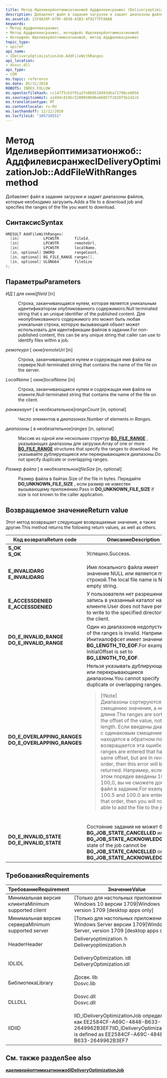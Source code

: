 ```yaml
---
title: Метод Иделиверйоптимизатионжоб Аддфилевисранжес (Deliveryoptimization. h)
description: Добавляет файл в задание загрузки и задает диапазоны файлов, которые необходимо загрузить.
ms.assetid: 23F0A39F-670F-4030-A3B3-4F9277FFA8AB
keywords:
- Метод Аддфилевисранжес
- Метод Аддфилевисранжес, интерфейс Иделиверйоптимизатионжоб
- Интерфейс Иделиверйоптимизатионжоб, метод Аддфилевисранжес
topic_type:
- apiref
api_name:
- IDeliveryOptimizationJob.AddFileWithRanges
api_location:
- dosvc.dll
api_type:
- COM
ms.topic: reference
ms.date: 05/31/2018
ROBOTS: INDEX,FOLLOW
ms.openlocfilehash: cc147f5cb3f91a2fe0b8518493dba72798ce8056
ms.sourcegitcommit: a1494c819bc5200050696e66057f1020f5b142cb
ms.translationtype: MT
ms.contentlocale: ru-RU
ms.lasthandoff: 12/12/2020
ms.locfileid: "105710551"
---
```

# <a name="ideliveryoptimizationjobaddfilewithranges-method"></a><span data-ttu-id="c4406-106">Метод Иделиверйоптимизатионжоб:: Аддфилевисранжес</span><span class="sxs-lookup"><span data-stu-id="c4406-106">IDeliveryOptimizationJob::AddFileWithRanges method</span></span>

<span data-ttu-id="c4406-107">Добавляет файл в задание загрузки и задает диапазоны файлов, которые необходимо загрузить.</span><span class="sxs-lookup"><span data-stu-id="c4406-107">Adds a file to a download job and specifies the ranges of the file you want to download.</span></span>

## <a name="syntax"></a><span data-ttu-id="c4406-108">Синтаксис</span><span class="sxs-lookup"><span data-stu-id="c4406-108">Syntax</span></span>


```C++
HRESULT AddFileWithRanges(
  [in]           LPCWSTR       fileId,
  [in]           LPCWSTR       remoteUrl,
  [in]           LPCWSTR       localName,
  [in, optional] DWORD         rangeCount,
  [in, optional] BG_FILE_RANGE ranges[],
  [in, optional] ULONG64       fileSize
);
```



## <a name="parameters"></a><span data-ttu-id="c4406-109">Параметры</span><span class="sxs-lookup"><span data-stu-id="c4406-109">Parameters</span></span>

<dl> <dt>

<span data-ttu-id="c4406-110">*ИД* \[ для окне\]</span><span class="sxs-lookup"><span data-stu-id="c4406-110">*fileId* \[in\]</span></span>
</dt> <dd>

<span data-ttu-id="c4406-111">Строка, заканчивающаяся нулем, которая является уникальным идентификатором опубликованного содержимого.</span><span class="sxs-lookup"><span data-stu-id="c4406-111">Null terminated string that s an unique identifier of the published content.</span></span> <span data-ttu-id="c4406-112">Для неопубликованного содержимого это может быть любая уникальная строка, которую вызывающий объект может использовать для идентификации файлов в задании.</span><span class="sxs-lookup"><span data-stu-id="c4406-112">For non-published content, this can be any unique string that caller can use to identify files within a job.</span></span>

</dd> <dt>

<span data-ttu-id="c4406-113">*ремотеурл* \[ окне\]</span><span class="sxs-lookup"><span data-stu-id="c4406-113">*remoteUrl* \[in\]</span></span>
</dt> <dd>

<span data-ttu-id="c4406-114">Строка, заканчивающаяся нулем и содержащая имя файла на сервере.</span><span class="sxs-lookup"><span data-stu-id="c4406-114">Null-terminated string that contains the name of the file on the server.</span></span>

</dd> <dt>

<span data-ttu-id="c4406-115">*LocalName* \[ окне\]</span><span class="sxs-lookup"><span data-stu-id="c4406-115">*localName* \[in\]</span></span>
</dt> <dd>

<span data-ttu-id="c4406-116">Строка, заканчивающаяся нулем и содержащая имя файла на клиенте.</span><span class="sxs-lookup"><span data-stu-id="c4406-116">Null-terminated string that contains the name of the file on the client.</span></span>

</dd> <dt>

<span data-ttu-id="c4406-117">*ранжекаунт* \[ в необязательное\]</span><span class="sxs-lookup"><span data-stu-id="c4406-117">*rangeCount* \[in, optional\]</span></span>
</dt> <dd>

<span data-ttu-id="c4406-118">Число элементов в *диапазонах*.</span><span class="sxs-lookup"><span data-stu-id="c4406-118">Number of elements in *Ranges*.</span></span>

</dd> <dt>

<span data-ttu-id="c4406-119">*диапазоны* \[ в необязательное\]</span><span class="sxs-lookup"><span data-stu-id="c4406-119">*ranges* \[in, optional\]</span></span>
</dt> <dd>

<span data-ttu-id="c4406-120">Массив из одной или нескольких структур [**BG_FILE_RANGE**](/windows/desktop/api/bits2_0/ns-bits2_0-bg_file_range) , указывающих диапазоны для загрузки.</span><span class="sxs-lookup"><span data-stu-id="c4406-120">Array of one or more [**BG_FILE_RANGE**](/windows/desktop/api/bits2_0/ns-bits2_0-bg_file_range) structures that specify the ranges to download.</span></span> <span data-ttu-id="c4406-121">Не указывайте дублирующиеся или перекрывающиеся диапазоны.</span><span class="sxs-lookup"><span data-stu-id="c4406-121">Do not specify duplicate or overlapping ranges.</span></span>

</dd> <dt>

<span data-ttu-id="c4406-122">*Размер файла* \[ в необязательное\]</span><span class="sxs-lookup"><span data-stu-id="c4406-122">*fileSize* \[in, optional\]</span></span>
</dt> <dd>

<span data-ttu-id="c4406-123">Размер файла в байтах.</span><span class="sxs-lookup"><span data-stu-id="c4406-123">Size of the file in bytes.</span></span> <span data-ttu-id="c4406-124">Передайте **DO_UNKNOWN_FILE_SIZE** , если размер не известен вызывающему приложению.</span><span class="sxs-lookup"><span data-stu-id="c4406-124">Pass in **DO_UNKNOWN_FILE_SIZE** if size is not known to the caller application.</span></span>

</dd> </dl>

## <a name="return-value"></a><span data-ttu-id="c4406-125">Возвращаемое значение</span><span class="sxs-lookup"><span data-stu-id="c4406-125">Return value</span></span>

<span data-ttu-id="c4406-126">Этот метод возвращает следующие возвращаемые значения, а также другие.</span><span class="sxs-lookup"><span data-stu-id="c4406-126">This method returns the following return values, as well as others.</span></span>



<table>
<colgroup>
<col style="width: 50%" />
<col style="width: 50%" />
</colgroup>
<thead>
<tr class="header">
<th><span data-ttu-id="c4406-127">Код возврата</span><span class="sxs-lookup"><span data-stu-id="c4406-127">Return code</span></span></th>
<th><span data-ttu-id="c4406-128">Описание</span><span class="sxs-lookup"><span data-stu-id="c4406-128">Description</span></span></th>
</tr>
</thead>
<tbody>
<tr class="odd">
<td><dl> <span data-ttu-id="c4406-129"><dt><strong><strong>S_OK</strong></strong></dt> </span><span class="sxs-lookup"><span data-stu-id="c4406-129"><dt><strong><strong>S_OK</strong></strong></dt> </span></span></dl></td>
<td><span data-ttu-id="c4406-130">Успешно.</span><span class="sxs-lookup"><span data-stu-id="c4406-130">Success.</span></span><br/></td>
</tr>
<tr class="even">
<td><dl> <span data-ttu-id="c4406-131"><dt><strong>E_INVALIDARG</strong></dt> </span><span class="sxs-lookup"><span data-stu-id="c4406-131"><dt><strong>E_INVALIDARG</strong></dt> </span></span></dl></td>
<td><span data-ttu-id="c4406-132">Имя локального файла имеет значение NULL или является пустой строкой.</span><span class="sxs-lookup"><span data-stu-id="c4406-132">The local file name is NULL or empty string.</span></span> <br/></td>
</tr>
<tr class="odd">
<td><dl> <span data-ttu-id="c4406-133"><dt><strong>E_ACCESSDENIED</strong></dt> </span><span class="sxs-lookup"><span data-stu-id="c4406-133"><dt><strong>E_ACCESSDENIED</strong></dt> </span></span></dl></td>
<td><span data-ttu-id="c4406-134">У пользователя нет разрешения на запись в указанный каталог на клиенте.</span><span class="sxs-lookup"><span data-stu-id="c4406-134">User does not have permission to write to the specified directory on the client.</span></span><br/></td>
</tr>
<tr class="even">
<td><dl> <span data-ttu-id="c4406-135"><dt><strong>DO_E_INVALID_RANGE</strong></dt> </span><span class="sxs-lookup"><span data-stu-id="c4406-135"><dt><strong>DO_E_INVALID_RANGE</strong></dt> </span></span></dl></td>
<td><span data-ttu-id="c4406-136">Один из диапазонов недопустим.</span><span class="sxs-lookup"><span data-stu-id="c4406-136">One of the ranges is invalid.</span></span> <span data-ttu-id="c4406-137">Например, Инитиалоффсет имеет значение <strong>BG_LENGTH_TO_EOF</strong>.</span><span class="sxs-lookup"><span data-stu-id="c4406-137">For example, InitialOffset is set to <strong>BG_LENGTH_TO_EOF</strong>.</span></span><br/></td>
</tr>
<tr class="odd">
<td><dl> <span data-ttu-id="c4406-138"><dt><strong>DO_E_OVERLAPPING_RANGES</strong></dt> </span><span class="sxs-lookup"><span data-stu-id="c4406-138"><dt><strong>DO_E_OVERLAPPING_RANGES</strong></dt> </span></span></dl></td>
<td><span data-ttu-id="c4406-139">Нельзя указывать дублирующиеся или перекрывающиеся диапазоны.</span><span class="sxs-lookup"><span data-stu-id="c4406-139">You cannot specify duplicate or overlapping ranges.</span></span> <br/>
<blockquote>
[!Note]<br />
<span data-ttu-id="c4406-140">Диапазоны сортируются по смещению значения, а не к длине.</span><span class="sxs-lookup"><span data-stu-id="c4406-140">The ranges are sorted by the offset of the value, not the length.</span></span> <span data-ttu-id="c4406-141">Если введены диапазоны с одинаковым смещением, но находятся в обратном порядке, возвращается эта ошибка.</span><span class="sxs-lookup"><span data-stu-id="c4406-141">If ranges are entered that have the same offset, but are in reverse order, then this error will be returned.</span></span> <span data-ttu-id="c4406-142">Например, если в этом порядке введены 100,5 и 100,0, вы не сможете добавить файл в задание.</span><span class="sxs-lookup"><span data-stu-id="c4406-142">For example, if 100.5 and 100.0 are entered in that order, then you will not be able to add the file to the job.</span></span>
</blockquote>
<br/></td>
</tr>
<tr class="even">
<td><dl> <span data-ttu-id="c4406-143"><dt><strong>DO_E_INVALID_STATE</strong></dt> </span><span class="sxs-lookup"><span data-stu-id="c4406-143"><dt><strong>DO_E_INVALID_STATE</strong></dt> </span></span></dl></td>
<td><span data-ttu-id="c4406-144">Состояние задания не может быть <strong>BG_JOB_STATE_CANCELLED</strong> или <strong>BG_JOB_STATE_ACKNOWLEDGED</strong>.</span><span class="sxs-lookup"><span data-stu-id="c4406-144">The state of the job cannot be <strong>BG_JOB_STATE_CANCELLED</strong> or <strong>BG_JOB_STATE_ACKNOWLEDGED</strong>.</span></span><br/></td>
</tr>
</tbody>
</table>



 

## <a name="requirements"></a><span data-ttu-id="c4406-145">Требования</span><span class="sxs-lookup"><span data-stu-id="c4406-145">Requirements</span></span>



| <span data-ttu-id="c4406-146">Требование</span><span class="sxs-lookup"><span data-stu-id="c4406-146">Requirement</span></span> | <span data-ttu-id="c4406-147">Значение</span><span class="sxs-lookup"><span data-stu-id="c4406-147">Value</span></span> |
|-------------------------------------|-----------------------------------------------------------------------------------------------------|
| <span data-ttu-id="c4406-148">Минимальная версия клиента</span><span class="sxs-lookup"><span data-stu-id="c4406-148">Minimum supported client</span></span><br/> | <span data-ttu-id="c4406-149">\[Только для настольных приложений Windows 10 версии 1709\]</span><span class="sxs-lookup"><span data-stu-id="c4406-149">Windows 10, version 1709 \[desktop apps only\]</span></span><br/>                                           |
| <span data-ttu-id="c4406-150">Минимальная версия сервера</span><span class="sxs-lookup"><span data-stu-id="c4406-150">Minimum supported server</span></span><br/> | <span data-ttu-id="c4406-151">\[Только для настольных приложений Windows Server версии 1709\]</span><span class="sxs-lookup"><span data-stu-id="c4406-151">Windows Server, version 1709 \[desktop apps only\]</span></span><br/>                                       |
| <span data-ttu-id="c4406-152">Header</span><span class="sxs-lookup"><span data-stu-id="c4406-152">Header</span></span><br/>                   | <dl> <span data-ttu-id="c4406-153"><dt>Deliveryoptimization. h</dt></span><span class="sxs-lookup"><span data-stu-id="c4406-153"><dt>Deliveryoptimization.h</dt></span></span> </dl>   |
| <span data-ttu-id="c4406-154">IDL</span><span class="sxs-lookup"><span data-stu-id="c4406-154">IDL</span></span><br/>                      | <dl> <span data-ttu-id="c4406-155"><dt>DeliveryOptimization. idl</dt></span><span class="sxs-lookup"><span data-stu-id="c4406-155"><dt>DeliveryOptimization.idl</dt></span></span> </dl> |
| <span data-ttu-id="c4406-156">Библиотека</span><span class="sxs-lookup"><span data-stu-id="c4406-156">Library</span></span><br/>                  | <dl> <span data-ttu-id="c4406-157"><dt>Досвк. lib</dt></span><span class="sxs-lookup"><span data-stu-id="c4406-157"><dt>Dosvc.lib</dt></span></span> </dl>                |
| <span data-ttu-id="c4406-158">DLL</span><span class="sxs-lookup"><span data-stu-id="c4406-158">DLL</span></span><br/>                      | <dl> <span data-ttu-id="c4406-159"><dt>Dosvc.dll</dt></span><span class="sxs-lookup"><span data-stu-id="c4406-159"><dt>Dosvc.dll</dt></span></span> </dl>                |
| <span data-ttu-id="c4406-160">IID</span><span class="sxs-lookup"><span data-stu-id="c4406-160">IID</span></span><br/>                      | <span data-ttu-id="c4406-161">IID_IDeliveryOptimizationJob определяется как EE2584CF-A69C-4848-B633-2649962B3EF7</span><span class="sxs-lookup"><span data-stu-id="c4406-161">IID_IDeliveryOptimizationJob is defined as EE2584CF-A69C-4848-B633-2649962B3EF7</span></span><br/>         |



## <a name="see-also"></a><span data-ttu-id="c4406-162">См. также раздел</span><span class="sxs-lookup"><span data-stu-id="c4406-162">See also</span></span>

<dl> <dt>

[<span data-ttu-id="c4406-163">**иделиверйоптимизатионжоб**</span><span class="sxs-lookup"><span data-stu-id="c4406-163">**IDeliveryOptimizationJob**</span></span>](ideliveryoptimizationjob.md)
</dt> </dl>

 

